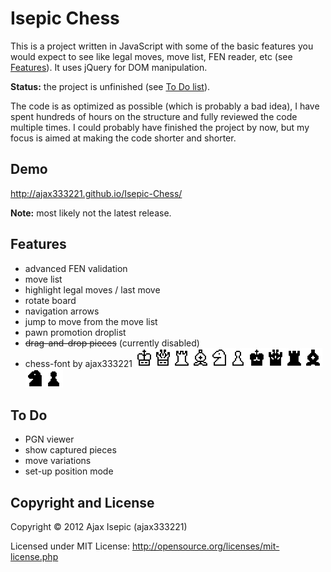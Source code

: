 Isepic Chess
================

This is a project written in JavaScript with some of the basic features you would expect to see like legal moves, move list, FEN reader, etc (see [Features](https://github.com/ajax333221/Isepic-Chess#features)). It uses jQuery for DOM manipulation.

**Status:** the project is unfinished (see [To Do list](https://github.com/ajax333221/Isepic-Chess#to-do)).

The code is as optimized as possible (which is probably a bad idea), I have spent hundreds of hours on the structure and fully reviewed the code multiple times. I could probably have finished the project by now, but my focus is aimed at making the code shorter and shorter.

Demo
-------------

http://ajax333221.github.io/Isepic-Chess/

**Note:** most likely not the latest release.

Features
-------------

- advanced FEN validation
- move list
- highlight legal moves / last move
- rotate board
- navigation arrows
- jump to move from the move list
- pawn promotion droplist
- ~~drag-and-drop pieces~~ (currently disabled)
- chess-font by ajax333221 ![White King](images/wk.png "white king")![White Queen](images/wq.png "white queen")![White Rook](images/wr.png "white rook")![White Bishop](images/wb.png "white bishop")![White Knight](images/wn.png "white knight")![White Pawn](images/wp.png "white pawn")![Black King](images/bk.png "black king")![Black Queen](images/bq.png "black queen")![Black Rook](images/br.png "black rook")![Black Bishop](images/bb.png "black bishop")![Black Knight](images/bn.png "black knight")![Black Pawn](images/bp.png "black pawn")

To Do
-------------

- PGN viewer
- show captured pieces
- move variations
- set-up position mode

Copyright and License
-------------

Copyright © 2012 Ajax Isepic (ajax333221)

Licensed under MIT License: http://opensource.org/licenses/mit-license.php
